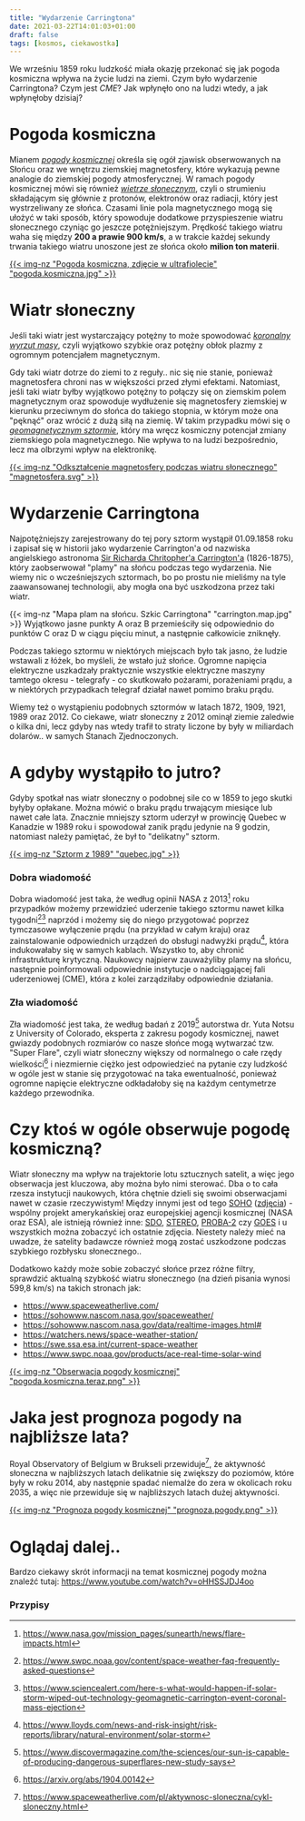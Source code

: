 ```yaml
---
title: "Wydarzenie Carringtona"
date: 2021-03-22T14:01:03+01:00
draft: false
tags: [kosmos, ciekawostka]
---
```


We wrześniu 1859 roku ludzkość miała okazję przekonać się jak pogoda kosmiczna wpływa na życie ludzi na ziemi. Czym było wydarzenie Carringtona? Czym jest *CME*? Jak wpłynęło ono na ludzi wtedy, a jak wpłynęłoby dzisiaj?<!--more-->

# Pogoda kosmiczna

Mianem [*pogody kosmicznej*](https://pl.wikipedia.org/wiki/Pogoda_kosmiczna) określa się ogół zjawisk obserwowanych na Słońcu oraz we wnętrzu ziemskiej magnetosfery, które wykazują pewne analogie do ziemskiej pogody atmosferycznej. W ramach pogody kosmicznej mówi się również [*wietrze słonecznym*](https://pl.wikipedia.org/wiki/Wiatr_s%C5%82oneczny), czyli o strumieniu składającym się głównie z protonów, elektronów oraz radiacji, który jest wystrzeliwany ze słońca. Czasami linie pola magnetycznego mogą się ułożyć w taki sposób, który spowoduje dodatkowe przyspieszenie wiatru słonecznego czyniąc go jeszcze potężniejszym. Prędkość takiego wiatru waha się między **200 a prawie 900 km/s**, a w trakcie każdej sekundy trwania takiego wiatru unoszone jest ze słońca około **milion ton materii**. 

[{{< img-nz "Pogoda kosmiczna, zdjęcie w ultrafiolecie" "pogoda.kosmiczna.jpg" >}}](https://upload.wikimedia.org/wikipedia/commons/e/e3/Magnificent_CME_Erupts_on_the_Sun_-_August_31.jpg)

# Wiatr słoneczny

Jeśli taki wiatr jest wystarczający potężny to może spowodować [*koronalny wyrzut masy*](https://pl.wikipedia.org/wiki/Koronalny_wyrzut_masy), czyli wyjątkowo szybkie oraz potężny obłok plazmy z ogromnym potencjałem magnetycznym. 

Gdy taki wiatr dotrze do ziemi to z reguły.. nic się nie stanie, ponieważ magnetosfera chroni nas w większości przed złymi efektami. Natomiast, jeśli taki wiatr byłby wyjątkowo potężny to połączy się on ziemskim polem magnetycznym oraz spowoduje wydłużenie się magnetosfery ziemskiej w kierunku przeciwnym do słońca do takiego stopnia, w którym może ona "pęknąć" oraz wrócić z dużą siłą na ziemię. W takim przypadku mówi się o [*geomagnetycznym sztormie*](https://pl.wikipedia.org/wiki/Burza_magnetyczna), który ma wręcz kosmiczny potencjał zmiany ziemskiego pola magnetycznego. Nie wpływa to na ludzi bezpośrednio, lecz ma olbrzymi wpływ na elektronikę.

[{{< img-nz "Odkształcenie magnetosfery podczas wiatru słonecznego" "magnetosfera.svg" >}}](/magnetosfera.svg)

# Wydarzenie Carringtona
Najpotężniejszy zarejestrowany do tej pory sztorm wystąpił 01.09.1858 roku i zapisał się w historii jako wydarzenie Carrington'a od nazwiska angielskiego astronoma [Sir Richarda Chritopher'a Carrington'a](https://pl.wikipedia.org/wiki/Richard_Christopher_Carrington) (1826-1875), który zaobserwował "plamy" na słońcu podczas tego wydarzenia. Nie wiemy nic o wcześniejszych sztormach, bo po prostu nie mieliśmy na tyle zaawansowanej technologii, aby mogła ona być uszkodzona przez taki wiatr.

{{< img-nz "Mapa plam na słońcu. Szkic Carringtona" "carrington.map.jpg" >}}
Wyjątkowo jasne punkty A oraz B przemieściły się odpowiednio do punktów C oraz D w ciągu pięciu minut, a następnie całkowicie zniknęły.

Podczas takiego sztormu w niektórych miejscach było tak jasno, że ludzie wstawali z łóżek, bo myśleli, że wstało już słońce. Ogromne napięcia elektryczne uszkadzały praktycznie wszystkie elektryczne maszyny tamtego okresu - telegrafy - co skutkowało pożarami, porażeniami prądu, a w niektórych przypadkach telegraf działał nawet pomimo braku prądu.

Wiemy też o wystąpieniu podobnych sztormów w latach 1872, 1909, 1921, 1989 oraz 2012.
Co ciekawe, wiatr słoneczny z 2012 ominął ziemie zaledwie o kilka dni, lecz gdyby nas wtedy trafił to straty liczone by były w miliardach dolarów.. w samych Stanach Zjednoczonych.

# A gdyby wystąpiło to jutro?

Gdyby spotkał nas wiatr słoneczny o podobnej sile co w 1859 to jego skutki byłyby opłakane. Można mówić o braku prądu trwającym miesiące lub nawet całe lata. Znacznie mniejszy sztorm uderzył w prowincję Quebec w Kanadzie w 1989 roku i spowodował zanik prądu jedynie na 9 godzin, natomiast należy pamiętać, że był to "delikatny" sztorm.

[{{< img-nz "Sztorm z 1989" "quebec.jpg" >}}](/quebec.jpg)

### Dobra wiadomość

Dobra wiadomość jest taka, że według opinii NASA z 2013[^1] roku przypadków możemy przewidzieć uderzenie takiego sztormu nawet kilka tygodni[^2][^3] naprzód i możemy się do niego przygotować poprzez tymczasowe wyłączenie prądu (na przykład w całym kraju) oraz zainstalowanie odpowiednich urządzeń do obsługi nadwyżki prądu[^4], która indukowałaby się w samych kablach. Wszystko to, aby chronić infrastrukturę krytyczną. Naukowcy najpierw zauważyliby plamy na słońcu, następnie poinformowali odpowiednie instytucje o nadciągającej fali uderzeniowej (CME), która z kolei zarządziłaby odpowiednie działania.

### Zła wiadomość
Zła wiadomość jest taka, że według badań z 2019[^5] autorstwa dr. Yuta Notsu z University of Colorado, eksperta z zakresu pogody kosmicznej, nawet gwiazdy podobnych rozmiarów co nasze słońce mogą wytwarzać tzw. "Super Flare", czyli wiatr słoneczny większy od normalnego o całe rzędy wielkości[^6] i niezmiernie ciężko jest odpowiedzieć na pytanie czy ludzkość w ogóle jest w stanie się przygotować na taka ewentualność, ponieważ ogromne napięcie elektryczne odkładałoby się na każdym centymetrze każdego przewodnika.

# Czy ktoś w ogóle obserwuje pogodę kosmiczną?
Wiatr słoneczny ma wpływ na trajektorie lotu sztucznych satelit, a więc jego obserwacja jest kluczowa, aby można było nimi sterować. Dba o to cała rzesza instytucji naukowych, która chętnie dzieli się swoimi obserwacjami nawet w czasie rzeczywistym! Między innymi jest od tego [SOHO](https://pl.wikipedia.org/wiki/SOHO_(sonda_kosmiczna)) ([zdjęcia](https://www.spaceweatherlive.com/pl/aktywnosc-sloneczna/zdjecia-slonca/soho.html)) - wspólny projekt amerykańskiej oraz europejskiej agencji kosmicznej (NASA oraz ESA), ale istnieją również inne: [SDO](https://www.spaceweatherlive.com/pl/aktywnosc-sloneczna/zdjecia-slonca/sdo.html), [STEREO](https://www.spaceweatherlive.com/pl/aktywnosc-sloneczna/zdjecia-slonca/stereo.html), [PROBA-2](https://www.spaceweatherlive.com/pl/aktywnosc-sloneczna/zdjecia-slonca/proba.html) czy [GOES](https://www.spaceweatherlive.com/pl/aktywnosc-sloneczna/zdjecia-slonca/goes.html) i u wszystkich można zobaczyć ich ostatnie zdjęcia. Niestety należy mieć na uwadze, że satelity badawcze również mogą zostać uszkodzone podczas szybkiego rozbłysku słonecznego..

Dodatkowo każdy może sobie zobaczyć słońce przez różne filtry, sprawdzić aktualną szybkość wiatru słonecznego (na dzień pisania wynosi 599,8 km/s) na takich stronach jak:
- https://www.spaceweatherlive.com/
- https://sohowww.nascom.nasa.gov/spaceweather/
- https://sohowww.nascom.nasa.gov/data/realtime-images.html#
- https://watchers.news/space-weather-station/
- https://swe.ssa.esa.int/current-space-weather
- https://www.swpc.noaa.gov/products/ace-real-time-solar-wind

[{{< img-nz "Obserwacja pogody kosmicznej" "pogoda.kosmiczna.teraz.png" >}}](/pogoda.kosmiczna.teraz.png)

# Jaka jest prognoza pogody na najbliższe lata?
Royal Observatory of Belgium w Brukseli przewiduje[^7], że aktywność słoneczna w najbliższych latach delikatnie się zwiększy do poziomów, które były w roku 2014, aby następnie spadać niemalże do zera w okolicach roku 2035, a więc nie przewiduje się w najbliższych latach dużej aktywności.

[{{< img-nz "Prognoza pogody kosmicznej" "prognoza.pogody.png" >}}](/prognoza.pogody.png)

# Oglądaj dalej..
Bardzo ciekawy skrót informacji na temat kosmicznej pogody można znaleźć tutaj: https://www.youtube.com/watch?v=oHHSSJDJ4oo

### Przypisy
[^1]: https://www.nasa.gov/mission_pages/sunearth/news/flare-impacts.html
[^2]: https://www.swpc.noaa.gov/content/space-weather-faq-frequently-asked-questions
[^3]: https://www.sciencealert.com/here-s-what-would-happen-if-solar-storm-wiped-out-technology-geomagnetic-carrington-event-coronal-mass-ejection
[^4]: https://www.lloyds.com/news-and-risk-insight/risk-reports/library/natural-environment/solar-storm
[^5]: https://www.discovermagazine.com/the-sciences/our-sun-is-capable-of-producing-dangerous-superflares-new-study-says
[^6]: https://arxiv.org/abs/1904.00142
[^7]: https://www.spaceweatherlive.com/pl/aktywnosc-sloneczna/cykl-sloneczny.html